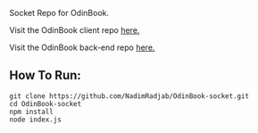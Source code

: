 Socket Repo for OdinBook.

Visit the OdinBook client repo [here.](https://github.com/NadimRadjab/OdinBook-Client)

Visit the OdinBook back-end repo [here.](https://github.com/NadimRadjab/OdinBook-server)

## How To Run:

```
git clone https://github.com/NadimRadjab/OdinBook-socket.git
cd OdinBook-socket
npm install
node index.js
```
